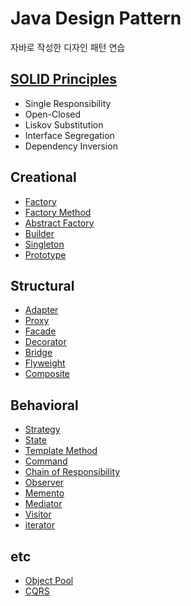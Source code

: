 # Java Design Pattern
자바로 작성한 디자인 패턴 연습
 
## [SOLID Principles](src/main/java/solid)
- Single Responsibility
- Open-Closed
- Liskov Substitution
- Interface Segregation
- Dependency Inversion

## Creational
- [Factory](src/main/java/facade) 
- [Factory Method](src/main/java/factory_method)
- [Abstract Factory](src/main/java/abstract_factory)
- [Builder](src/main/java/bridge)
- [Singleton](src/main/java/singleton)
- [Prototype](src/main/java/Prototype)

## Structural
- [Adapter](src/main/java/adapter) 
- [Proxy](src/main/java/proxy) 
- [Facade](src/main/java/facade) 
- [Decorator](src/main/java/decorator) 
- [Bridge](src/main/java/bridge) 
- [Flyweight](src/main/java/flyweight) 
- [Composite](src/main/java/composite)
 
## Behavioral
- [Strategy](src/main/java/strategy) 
- [State](src/main/java/state) 
- [Template Method](src/main/java/template_method) 
- [Command](src/main/java/command) 
- [Chain of Responsibility](src/main/java/chain_of_responsibility) 
- [Observer](src/main/java/observer) 
- [Memento](src/main/java/memento) 
- [Mediator](src/main/java/mediator) 
- [Visitor](src/main/java/visitor) 
- [iterator](src/main/java/iterator)

## etc
- [Object Pool](src/main/java/object_pool)
- [CQRS](src/main/java/cqrs)